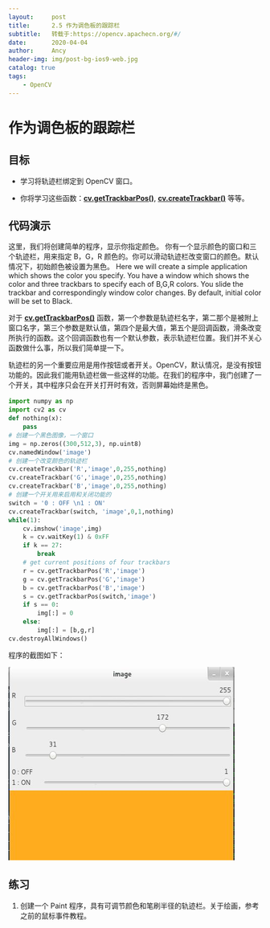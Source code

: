 ```yaml
---
layout:     post
title:      2.5 作为调色板的跟踪栏
subtitle:   转载于:https://opencv.apachecn.org/#/
date:       2020-04-04
author:     Ancy
header-img: img/post-bg-ios9-web.jpg
catalog: true
tags:
    - OpenCV
---
```

# 作为调色板的跟踪栏


## 目标


* 学习将轨迹栏绑定到 OpenCV 窗口。

* 你将学习这些函数：**[cv.getTrackbarPos()](https://docs.opencv.org/4.0.0/d7/dfc/group__highgui.html#ga122632e9e91b9ec06943472c55d9cda8 "Returns the trackbar position. ")**, **[cv.createTrackbar()](https://docs.opencv.org/4.0.0/d7/dfc/group__highgui.html#gaf78d2155d30b728fc413803745b67a9b "Creates a trackbar and attaches it to the specified window. ")** 等等。


## 代码演示

这里，我们将创建简单的程序，显示你指定颜色。 你有一个显示颜色的窗口和三个轨迹栏，用来指定 B，G，R 颜色的。你可以滑动轨迹栏改变窗口的颜色。默认情况下，初始颜色被设置为黑色。
Here we will create a simple application which shows the color you specify. You have a window which shows the color and three trackbars to specify each of B,G,R colors. You slide the trackbar and correspondingly window color changes. By default, initial color will be set to Black.

对于 **[cv.getTrackbarPos()](https://docs.opencv.org/4.0.0/d7/dfc/group__highgui.html#ga122632e9e91b9ec06943472c55d9cda8 "Returns the trackbar position. ")** 函数，第一个参数是轨迹栏名字，第二那个是被附上窗口名字，第三个参数是默认值，第四个是最大值，第五个是回调函数，滑条改变所执行的函数。这个回调函数也有一个默认参数，表示轨迹栏位置。我们并不关心函数做什么事，所以我们简单提一下。

轨迹栏的另一个重要应用是用作按钮或者开关。OpenCV，默认情况，是没有按钮功能的。因此我们能用轨迹栏做一些这样的功能。在我们的程序中，我门创建了一个开关，其中程序只会在开关打开时有效，否则屏幕始终是黑色。

```python
import numpy as np
import cv2 as cv
def nothing(x):
    pass
# 创建一个黑色图像，一个窗口
img = np.zeros((300,512,3), np.uint8)
cv.namedWindow('image')
# 创建一个改变颜色的轨迹栏
cv.createTrackbar('R','image',0,255,nothing)
cv.createTrackbar('G','image',0,255,nothing)
cv.createTrackbar('B','image',0,255,nothing)
# 创建一个开关用来启用和关闭功能的
switch = '0 : OFF \n1 : ON'
cv.createTrackbar(switch, 'image',0,1,nothing)
while(1):
    cv.imshow('image',img)
    k = cv.waitKey(1) & 0xFF
    if k == 27:
        break
    # get current positions of four trackbars
    r = cv.getTrackbarPos('R','image')
    g = cv.getTrackbarPos('G','image')
    b = cv.getTrackbarPos('B','image')
    s = cv.getTrackbarPos(switch,'image')
    if s == 0:
        img[:] = 0
    else:
        img[:] = [b,g,r]
cv.destroyAllWindows()
```

程序的截图如下：

![image](img/trackbar_screenshot.jpg)


## 练习


1. 创建一个 Paint 程序，具有可调节颜色和笔刷半径的轨迹栏。关于绘画，参考之前的鼠标事件教程。
